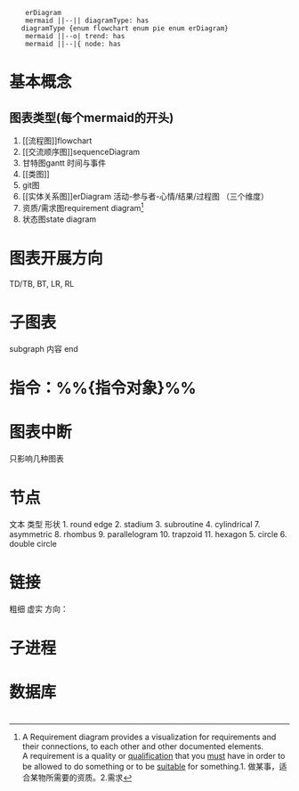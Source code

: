 ``` mermaid 
	erDiagram
	mermaid ||--|| diagramType: has
   diagramType {enum flowchart enum pie enum erDiagram}
	mermaid ||--o| trend: has
	mermaid ||--|{ node: has
```

# 基本概念
## 图表类型(每个mermaid的开头)
1. [[流程图]]flowchart
2. [[交流顺序图]]sequenceDiagram
3. 甘特图gantt
时间与事件
4. [[类图]]
5. git图
6. [[实体关系图]]erDiagram
活动-参与者-心情/结果/过程图   （三个维度）
7. 资质/需求图requirement diagram[^1]
8. 状态图state diagram
# 图表开展方向
TD/TB, BT, LR, RL
#  子图表
subgraph 内容 end
# 指令：%%{指令对象}%%

# 图表中断
只影响几种图表
# 节点
文本
类型
形状
	1. round edge
	2. stadium
	3. subroutine
	4. cylindrical
	7. asymmetric
	8. rhombus
	9. parallelogram
	10. trapzoid
	11. hexagon
	5. circle
	6. double circle
# 链接
粗细
虚实
方向：
# 子进程
# 数据库
# 

[^1]: A Requirement diagram provides a visualization for requirements and their connections, to each other and other documented elements.   A requirement is a quality or [qualification](https://www.collinsdictionary.com/zh/dictionary/english/qualification "qualification 的释义") that you [must](https://www.collinsdictionary.com/zh/dictionary/english/must "must 的释义") have in order to be allowed to do something or to be [suitable](https://www.collinsdictionary.com/zh/dictionary/english/suitable "suitable 的释义") for something.1. 做某事，适合某物所需要的资质。2.需求